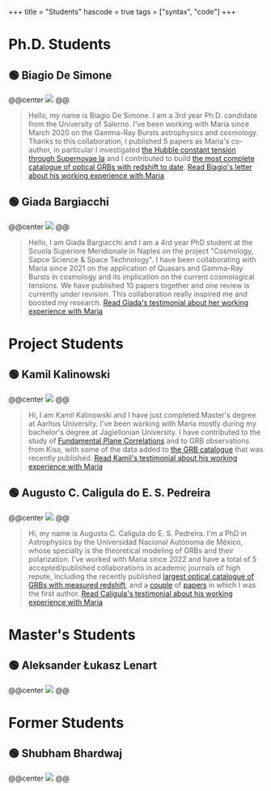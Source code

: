 +++
title = "Students"
hascode = true
tags = ["syntax", "code"]
+++
# Ph.D. Students

## 🟢 Biagio De Simone
@@center ![](/assets/Biagio.jpg) @@
> Hello, my name is Biagio De Simone. I am a 3rd year Ph.D. candidate from the University of Salerno. I've been working with Maria since March 2020 on the Gamma-Ray Bursts astrophysics and cosmology. Thanks to this collaboration, I published 5 papers as Maria's co-author, in particular I investigated [the Hubble constant tension through Supernovae Ia](https://iopscience.iop.org/article/10.3847/1538-4357/abeb73) and I contributed to build [the most complete catalogue of optical GRBs with redshift to date](https://academic.oup.com/mnras/article/533/4/4023/7697178).
[Read Biagio's letter about his working experience with Maria](https://github.com/SLAC-Gamma-Rays/MariaDainotti.github.io/blob/main/_assets/Biagio_letter.pdf)

## 🟢 Giada Bargiacchi
@@center ![](/assets/Giada.jpg) @@
> Hello, I am Giada Bargiacchi and I am a 4rd year PhD student at the Scuola Superiore Meridionale in Naples on the project "Cosmology, Sapce Science & Space Technology". I have been collaborating with Maria since 2021 on the application of Quasars and Gamma-Ray Bursts in cosmology and its implication on the current cosmological tensions. We have published 10 papers together and one review is currently under revision. This collaboration really inspired me and boosted my research.
[Read Giada's testimonial about her working experience with Maria](https://github.com/SLAC-Gamma-Rays/MariaDainotti.github.io/blob/main/_assets/Giada_signed.pdf)

# Project Students

## 🟢 Kamil Kalinowski
@@center ![](/assets/kamil.jpg) @@
> Hi, I am Kamil Kalinowski and I have just completed Master's degree at Aarhus University. I've been working with Maria mostly during my bachelor's degree at Jagiellonian University. I have contributed to the study of [Fundamental Plane Correlations](https://iopscience.iop.org/article/10.3847/1538-4365/ac7c64) and to GRB observations from Kiso, with some of the data added to [the GRB catalogue](https://academic.oup.com/mnras/article/533/4/4023/7697178?login=false) that was recently published. 
[Read Kamil's testimonial about his working experience with Maria](https://github.com/SLAC-Gamma-Rays/MariaDainotti.github.io/blob/main/_assets/Kamil_Testimonial.pdf)

## 🟢 Augusto C. Caligula do E. S. Pedreira
@@center ![](/assets/Caligula.jpg) @@
> Hi, my name is Augusto C. Caligula do E. S. Pedreira. I'm a PhD in Astrophysics by the Universidad Nacional Autónoma de México, whose specialty is the theoretical modeling of GRBs and their polarization. I've worked with Maria since 2022 and have a total of 5 accepted/published collaborations in academic journals of high repute, including the recently published [largest optical catalogue of GRBs with measured redshift](https://academic.oup.com/mnras/article/533/4/4023/7697178), and a [couple](https://iopscience.iop.org/article/10.3847/1538-4357/aca019) of [papers](https://arxiv.org/abs/2210.12904) in which I was the first author. 
[Read Caligula's testimonial about his working experience with Maria](https://github.com/SLAC-Gamma-Rays/MariaDainotti.github.io/blob/main/_assets/Testimonial_Caligula.pdf)

# Master's Students

## 🟢 Aleksander Łukasz Lenart
@@center ![](/assets/Portretal.jpg) @@ 

# Former Students

## 🟢 Shubham Bhardwaj
@@center ![](/assets/Shubham.jpg) @@